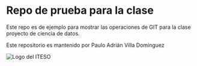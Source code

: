 # Repo de prueba para la clase
Este repo es de ejemplo para mostrar las operaciones de GIT para la clase proyecto de ciencia de datos.

Este repositorio es mantenido por Paulo Adrián Villa Domínguez

![Logo del ITESO](https://i0.wp.com/cimtrajalisco.org/wp-content/uploads/2019/02/Logo_Horizontal-1024x472.jpg?fit=1024%2C472)
